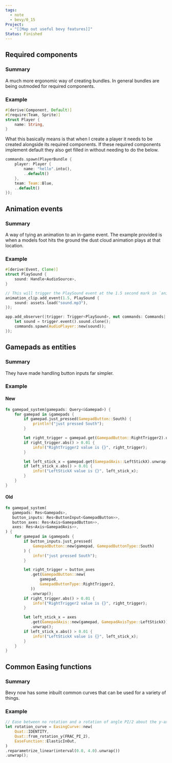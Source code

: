 ```yaml
---
tags:
  - note
  - bevy/0_15
Project:
  - "[[Map out useful bevy features]]"
Status: Finished
---
```

## Required components
### Summary 
A much more ergonomic way of creating bundles. In general bundles are being outmoded for required components. 

### Example
```rust
#[derive(Component, Default)]
#[require(Team, Sprite)]
struct Player {
    name: String,
}
```
What this basically means is that when I create a player it needs to be created alongside its required components. If these required components implement default they also get filled in without needing to do the below. 
```rust
commands.spawn(PlayerBundle {
    player: Player { 
        name: "hello".into(),
        ..default()
    },
    team: Team::Blue,
    ..default()
});
```
## Animation events
### Summary 
A way of tying an animation to an in-game event. The example provided is when a models foot hits the ground the dust cloud animation plays at that location. 

### Example
```rust
#[derive(Event, Clone)]
struct PlaySound {
    sound: Handle<AudioSource>,
}

// This will trigger the PlaySound event at the 1.5 second mark in `animation_clip`
animation_clip.add_event(1.5, PlaySound {
    sound: assets.load("sound.mp3"),
});

app.add_observer(|trigger: Trigger<PlaySound>, mut commands: Commands| {
    let sound = trigger.event().sound.clone();
    commands.spawn(AudioPlayer::new(sound));
});
```

## Gamepads as entities
### Summary 
They have made handling button inputs far simpler. 
### Example
#### New
```rust
fn gamepad_system(gamepads: Query<&Gamepad>) {
    for gamepad in &gamepads {
        if gamepad.just_pressed(GamepadButton::South) {
            println!("just pressed South");
        }

        let right_trigger = gamepad.get(GamepadButton::RightTrigger2).unwrap();
        if right_trigger.abs() > 0.01 {
            info!("RightTrigger2 value is {}", right_trigger);
        }

        let left_stick_x = gamepad.get(GamepadAxis::LeftStickX).unwrap();
        if left_stick_x.abs() > 0.01 {
            info!("LeftStickX value is {}", left_stick_x);
        }
    }
}
```

#### Old
```rust
fn gamepad_system(
   gamepads: Res<Gamepads>,
   button_inputs: Res<ButtonInput<GamepadButton>>,
   button_axes: Res<Axis<GamepadButton>>,
   axes: Res<Axis<GamepadAxis>>,
) {
    for gamepad in &gamepads {
        if button_inputs.just_pressed(
            GamepadButton::new(gamepad, GamepadButtonType::South)
        ) {
            info!("just pressed South");
        }

        let right_trigger = button_axes
           .get(GamepadButton::new(
               gamepad,
               GamepadButtonType::RightTrigger2,
           ))
           .unwrap();
        if right_trigger.abs() > 0.01 {
            info!("RightTrigger2 value is {}", right_trigger);
        }

        let left_stick_x = axes
           .get(GamepadAxis::new(gamepad, GamepadAxisType::LeftStickX))
           .unwrap();
        if left_stick_x.abs() > 0.01 {
            info!("LeftStickX value is {}", left_stick_x);
        }
    }
}
```

## Common Easing functions
### Summary 
Bevy now has some inbuilt common curves that can be used for a variety of things. 

### Example
```rust
// Ease between no rotation and a rotation of angle PI/2 about the y-axis.
let rotation_curve = EasingCurve::new(
    Quat::IDENTITY,
    Quat::from_rotation_y(FRAC_PI_2),
    EaseFunction::ElasticInOut,
)
.reparametrize_linear(interval(0.0, 4.0).unwrap())
.unwrap();
```
